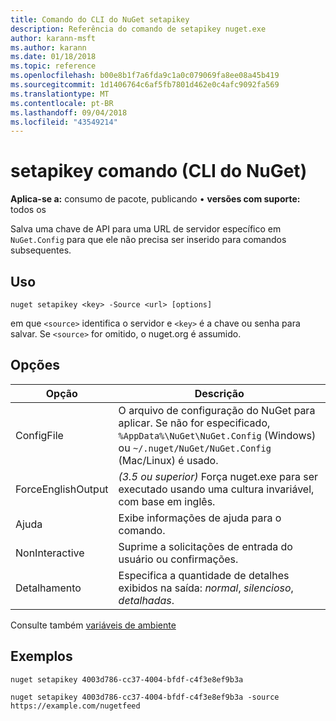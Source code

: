 ```yaml
---
title: Comando do CLI do NuGet setapikey
description: Referência do comando de setapikey nuget.exe
author: karann-msft
ms.author: karann
ms.date: 01/18/2018
ms.topic: reference
ms.openlocfilehash: b00e8b1f7a6fda9c1a0c079069fa8ee08a45b419
ms.sourcegitcommit: 1d1406764c6af5fb7801d462e0c4afc9092fa569
ms.translationtype: MT
ms.contentlocale: pt-BR
ms.lasthandoff: 09/04/2018
ms.locfileid: "43549214"
---
```

# <a name="setapikey-command-nuget-cli"></a>setapikey comando (CLI do NuGet)

**Aplica-se a:** consumo de pacote, publicando &bullet; **versões com suporte:** todos os

Salva uma chave de API para uma URL de servidor específico em `NuGet.Config` para que ele não precisa ser inserido para comandos subsequentes.

## <a name="usage"></a>Uso

```cli
nuget setapikey <key> -Source <url> [options]
```

em que `<source>` identifica o servidor e `<key>` é a chave ou senha para salvar. Se `<source>` for omitido, o nuget.org é assumido.

## <a name="options"></a>Opções

| Opção | Descrição |
| --- | --- |
| ConfigFile | O arquivo de configuração do NuGet para aplicar. Se não for especificado, `%AppData%\NuGet\NuGet.Config` (Windows) ou `~/.nuget/NuGet/NuGet.Config` (Mac/Linux) é usado.|
| ForceEnglishOutput | *(3.5 ou superior)*  Força nuget.exe para ser executado usando uma cultura invariável, com base em inglês. |
| Ajuda | Exibe informações de ajuda para o comando. |
| NonInteractive | Suprime a solicitações de entrada do usuário ou confirmações. |
| Detalhamento | Especifica a quantidade de detalhes exibidos na saída: *normal*, *silencioso*, *detalhadas*. |

Consulte também [variáveis de ambiente](cli-ref-environment-variables.md)

## <a name="examples"></a>Exemplos

```cli
nuget setapikey 4003d786-cc37-4004-bfdf-c4f3e8ef9b3a

nuget setapikey 4003d786-cc37-4004-bfdf-c4f3e8ef9b3a -source https://example.com/nugetfeed
```
